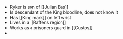 - Ryker is son of [[Julian Bas]]
- Is descendant of the King bloodline, does not know it
- Has [[King mark]] on left wrist
- Lives in a [[Raffens region]]
- Works as a prisoners guard in [[Custos]]
-